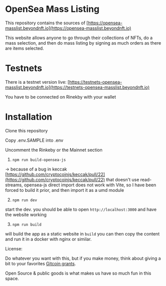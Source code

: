 # OpenSea Mass Listing

This repository contains the sources of [https://opensea-masslist.beyondnft.io](https://opensea-masslist.beyondnft.io)

This website allows anyone to go through their collections of NFTs, do a mass selection, and then do mass listing by signing as much orders as there are items selected.


# Testnets

There is a testnet version live: [https://testnets-opensea-masslist.beyondnft.io](https://testnets-opensea-masslist.beyondnft.io)

You have to be connected on Rinekby with your wallet


# Installation

Clone this repository

Copy .env.SAMPLE into .env

Uncomment the Rinkeby or the Mainnet section

1) `npm run build-opensea-js`

-> because of a bug in keccak [https://github.com/cryptocoinjs/keccak/pull/22](https://github.com/cryptocoinjs/keccak/pull/22) that doesn't use read-streams, opensea-js direct import does not work with Vite, so I have been forced to build it prior, and then import it as a umd module

2) `npm run dev`

start the dev. you should be able to open `http://localhost:3000` and have the website working

3) `npm run build`

will build the app as a static website in `build` you can then copy the content and run it in a docker with nginx or similar.

License:

Do whatever you want with this, but if you make money, think about giving a bit to your favorites [Gitcoin grants](https://gitcoin.co/grants/).

Open Source & public goods is what makes us have so much fun in this space.